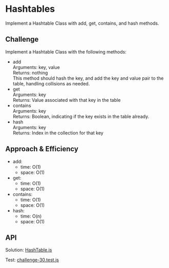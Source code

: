 # Hashtables
<!-- Short summary or background information -->
Implement a Hashtable Class with add, get, contains, and hash methods.

## Challenge
<!-- Description of the challenge -->
Implement a Hashtable Class with the following methods:  

- add  
Arguments: key, value  
Returns: nothing  
This method should hash the key, and add the key and value pair to the table, handling collisions as needed.  
- get  
Arguments: key  
Returns: Value associated with that key in the table  
- contains  
Arguments: key  
Returns: Boolean, indicating if the key exists in the table already.  
- hash  
Arguments: key  
Returns: Index in the collection for that key  

## Approach & Efficiency
<!-- What approach did you take? Why? What is the Big O space/time for this approach? -->
- add:
  - time: O(1)
  - space: O(1)
- get:
  - time: O(1)
  - space: O(1)
- contains:
  - time: O(1)
  - space: O(1)
- hash:
  - time: O(n)
  - space: O(1)

## API
<!-- Description of each method publicly available in each of your hashtable -->
Solution:
[HashTable.js]()

Test:
[challenge-30.test.js]()
